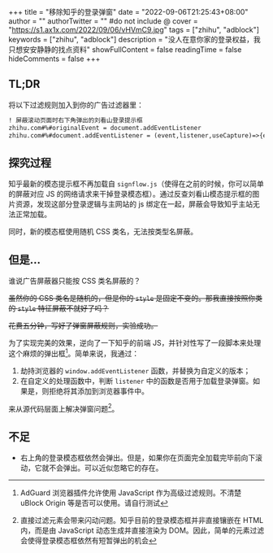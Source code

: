+++
title = "移除知乎的登录弹窗"
date = "2022-09-06T21:25:43+08:00"
author = ""
authorTwitter = "" #do not include @
cover = "https://s1.ax1x.com/2022/09/06/vHVmC9.jpg"
tags = ["zhihu", "adblock"]
keywords = ["zhihu", "adblock"]
description = "没人在意你家的登录权益，我只想安安静静的找点资料"
showFullContent = false
readingTime = false
hideComments = false
+++

## TL;DR
将以下过滤规则加入到你的广告过滤器里：
```html
! 屏蔽滚动页面时右下角弹出的刘看山登录提示框
zhihu.com#%#originalEvent = document.addEventListener
zhihu.com#%#document.addEventListener = (event,listener,useCapture)=>{event!="DOMContentLoaded"?originalEvent(event,listener,useCapture):listener.toString().length<1000?originalEvent(event,listener,useCapture):originalEvent(event,function e(){originalScroll=window.addEventListener;window.addEventListener=(event,listener,useCapture)=>{event!="scroll"?originalScroll(event,listener,useCapture):listener.toString().length==177?null:originalScroll(event,listener,useCapture)};listener()},useCapture)}
```

## 探究过程
知乎最新的模态提示框不再加载自 ``signflow.js``（使得在之前的时候，你可以简单的屏蔽对应 JS 的网络请求来干掉登录模态框）。通过反查刘看山模态提示框的图片资源，发现这部分登录逻辑与主网站的 js 绑定在一起，屏蔽会导致知乎主站无法正常加载。

同时，新的模态框使用随机 CSS 类名，无法按类型名屏蔽。

## 但是...
谁说广告屏蔽器只能按 CSS 类名屏蔽的？

~~虽然你的 CSS 类名是随机的，但是你的 ``style`` 是固定不变的。那我直接按照你类的 ``style`` 特征屏蔽不就好了吗？~~

~~花费五分钟，写好了弹窗屏蔽规则，实验成功。~~

为了实现完美的效果，逆向了一下知乎的前端 JS，并针对性写了一段脚本来处理这个麻烦的弹出框[^1]。简单来说，我通过：
1. 劫持浏览器的 ``window.addEventListener`` 函数，并替换为自定义的版本；
2. 在自定义的处理函数中，判断 ``listener`` 中的函数是否用于加载登录弹窗。如果是，则拒绝将其添加到浏览器事件中。

来从源代码层面上解决弹窗问题[^2]。
## 不足
- 右上角的登录模态框依然会弹出。但是，如果你在页面完全加载完毕前向下滚动，它就不会弹出。可以近似忽略它的存在。

[^1]: AdGuard 浏览器插件允许使用 JavaScript 作为高级过滤规则。不清楚 uBlock Origin 等是否可以使用。请自行测试
[^2]: 直接过滤元素会带来闪动问题。知乎目前的登录模态框并非直接镶嵌在 HTML 内，而是由 JavaScript 动态生成并直接渲染为 DOM。因此，简单的元素过滤会使得登录模态框依然有短暂弹出的机会